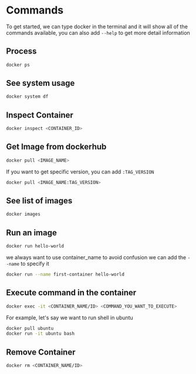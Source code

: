 # Commands

To get started, we can type docker in the terminal and it will show all of the commands available, you can also add `--help` to get more detail information

## Process

```sh
docker ps
```

## See system usage

```sh
docker system df
```

## Inspect Container

```sh
docker inspect <CONTAINER_ID>
```

## Get Image from dockerhub

```sh
docker pull <IMAGE_NAME>
```

If you want to get specific version, you can add `:TAG_VERSION`

```sh
docker pull <IMAGE_NAME:TAG_VERSION>
```

## See list of images

```sh
docker images
```

## Run an image

```sh
docker run hello-world
```

we always want to use container_name to avoid confusion we can add the `--name` to specify it

```sh
docker run --name first-container hello-world 
```

## Execute command in the container

```sh
docker exec -it <CONTAINER_NAME/ID> <COMMAND_YOU_WANT_TO_EXECUTE>
```

For example, let's say we want to run shell in ubuntu

```sh
docker pull ubuntu
docker run -it ubuntu bash
```

## Remove Container

```sh
docker rm <CONTAINER_NAME/ID>
```
